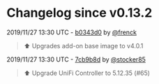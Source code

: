 # Changelog since v0.13.2

2019/11/27 13:30 UTC - [b0343d0](https://github.com/hassio-addons/addon-unifi/commit/b0343d084d09736ac37bd6664a1dc79e9d88c218) by [@frenck](https://github.com/frenck)
> :arrow_up: Upgrades add-on base image to v4.0.1 

2019/11/27 13:30 UTC - [7cb9b8d](https://github.com/hassio-addons/addon-unifi/commit/7cb9b8de6a2bcebbfd97e60907d3bf76d4f61f24) by [@stocker85](https://github.com/stocker85)
> :arrow_up: Upgrade UniFi Controller to 5.12.35 (#65) 

